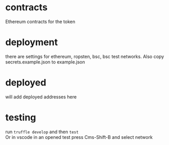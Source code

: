 # contracts
Ethereum contracts for the token

# deployment
there are settings for ethereum, ropsten, bsc, bsc test networks. Also copy secrets.example.json to example.json

# deployed
will add deployed addresses here

# testing
run `truffle develop` and then `test`  
Or in vscode in an opened test press Cms-Shift-B and select network
